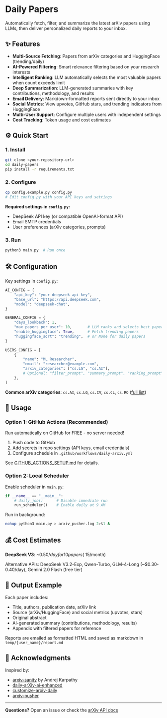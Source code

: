 # Daily Papers

Automatically fetch, filter, and summarize the latest arXiv papers using LLMs, then deliver personalized daily reports to your inbox.

## ✨ Features

- **Multi-Source Fetching**: Papers from arXiv categories and HuggingFace (trending/daily)
- **AI-Powered Filtering**: Smart relevance filtering based on your research interests
- **Intelligent Ranking**: LLM automatically selects the most valuable papers when count exceeds limit
- **Deep Summarization**: LLM-generated summaries with key contributions, methodology, and results
- **Email Delivery**: Markdown-formatted reports sent directly to your inbox
- **Social Metrics**: View upvotes, GitHub stars, and trending indicators from HuggingFace
- **Multi-User Support**: Configure multiple users with independent settings
- **Cost Tracking**: Token usage and cost estimates

## ⚙️ Quick Start

### 1. Install
```bash
git clone <your-repository-url>
cd daily-papers
pip install -r requirements.txt
```

### 2. Configure
```bash
cp config.example.py config.py
# Edit config.py with your API keys and settings
```

**Required settings in `config.py`:**
- DeepSeek API key (or compatible OpenAI-format API)
- Email SMTP credentials
- User preferences (arXiv categories, prompts)

### 3. Run
```bash
python3 main.py  # Run once
```

## 🛠️ Configuration

Key settings in `config.py`:

```python
AI_CONFIG = {
    "api_key": "your-deepseek-api-key",
    "base_url": "https://api.deepseek.com",
    "model": "deepseek-chat",
}

GENERAL_CONFIG = {
    "days_lookback": 1,
    "max_papers_per_user": 10,       # LLM ranks and selects best papers
    "enable_huggingface": True,      # Fetch trending papers
    "huggingface_sort": "trending",  # or None for daily papers
}

USERS_CONFIG = [
    {
        "name": "ML Researcher",
        "email": "researcher@example.com",
        "arxiv_categories": ["cs.LG", "cs.AI"],
        # Optional: "filter_prompt", "summary_prompt", "ranking_prompt"
    },
]
```

**Common arXiv categories**: `cs.AI`, `cs.LG`, `cs.CV`, `cs.CL`, `cs.RO` ([full list](https://arxiv.org/category_taxonomy))

## 🚀 Usage

### Option 1: GitHub Actions (Recommended)
Run automatically on GitHub for FREE - no server needed!

1. Push code to GitHub
2. Add secrets in repo settings (API keys, email credentials)
3. Configure schedule in `.github/workflows/daily-arxiv.yml`

See [GITHUB_ACTIONS_SETUP.md](assets/GITHUB_ACTIONS_SETUP.md) for details.

### Option 2: Local Scheduler
Enable scheduler in `main.py`:
```python
if __name__ == "__main__":
    # daily_job()      # Disable immediate run
    run_scheduler()    # Enable daily at 9 AM
```

Run in background:
```bash
nohup python3 main.py > arxiv_pusher.log 2>&1 &
```

## 💰 Cost Estimates

**DeepSeek V3**: ~$0.50/day for 10 papers (~$15/month)

Alternative APIs: DeepSeek V3.2-Exp, Qwen-Turbo, GLM-4-Long (~$0.30-0.40/day), Gemini 2.0 Flash (free tier)

## 📄 Output Example

Each paper includes:
- Title, authors, publication date, arXiv link
- Source (arXiv/HuggingFace) and social metrics (upvotes, stars)
- Original abstract
- AI-generated summary (contributions, methodology, results)
- Appendix with filtered papers for reference

Reports are emailed as formatted HTML and saved as markdown in `temp/{user_name}/report.md`

## 🙏 Acknowledgments

Inspired by:
- [arxiv-sanity](https://github.com/karpathy/arxiv-sanity-preserver) by Andrej Karpathy
- [daily-arXiv-ai-enhanced](https://github.com/dw-dengwei/daily-arXiv-ai-enhanced)
- [customize-arxiv-daily](https://github.com/JoeLeelyf/customize-arxiv-daily)
- [arxiv-pusher](https://github.com/ZhuYizhou2333/ArXiv-Pusher)

---

**Questions?** Open an issue or check the [arXiv API docs](https://info.arxiv.org/help/api/index.html)
